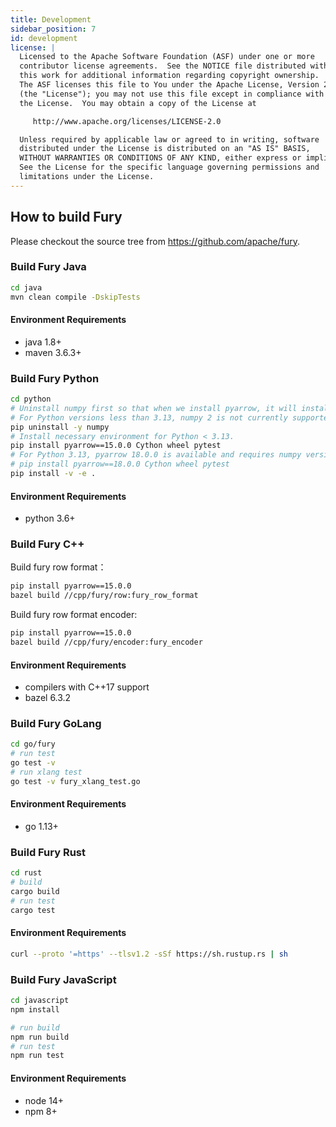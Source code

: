 ```yaml
---
title: Development
sidebar_position: 7
id: development
license: |
  Licensed to the Apache Software Foundation (ASF) under one or more
  contributor license agreements.  See the NOTICE file distributed with
  this work for additional information regarding copyright ownership.
  The ASF licenses this file to You under the Apache License, Version 2.0
  (the "License"); you may not use this file except in compliance with
  the License.  You may obtain a copy of the License at

     http://www.apache.org/licenses/LICENSE-2.0

  Unless required by applicable law or agreed to in writing, software
  distributed under the License is distributed on an "AS IS" BASIS,
  WITHOUT WARRANTIES OR CONDITIONS OF ANY KIND, either express or implied.
  See the License for the specific language governing permissions and
  limitations under the License.
---
```


## How to build Fury

Please checkout the source tree from https://github.com/apache/fury.

### Build Fury Java

```bash
cd java
mvn clean compile -DskipTests
```

#### Environment Requirements

- java 1.8+
- maven 3.6.3+

### Build Fury Python

```bash
cd python
# Uninstall numpy first so that when we install pyarrow, it will install the correct numpy version automatically.
# For Python versions less than 3.13, numpy 2 is not currently supported.
pip uninstall -y numpy
# Install necessary environment for Python < 3.13.
pip install pyarrow==15.0.0 Cython wheel pytest
# For Python 3.13, pyarrow 18.0.0 is available and requires numpy version greater than 2.
# pip install pyarrow==18.0.0 Cython wheel pytest
pip install -v -e .
```

#### Environment Requirements

- python 3.6+

### Build Fury C++

Build fury row format：

```bash
pip install pyarrow==15.0.0
bazel build //cpp/fury/row:fury_row_format
```

Build fury row format encoder:

```bash
pip install pyarrow==15.0.0
bazel build //cpp/fury/encoder:fury_encoder
```

#### Environment Requirements

- compilers with C++17 support
- bazel 6.3.2

### Build Fury GoLang

```bash
cd go/fury
# run test
go test -v
# run xlang test
go test -v fury_xlang_test.go
```

#### Environment Requirements

- go 1.13+

### Build Fury Rust

```bash
cd rust
# build
cargo build
# run test
cargo test
```

#### Environment Requirements

```bash
curl --proto '=https' --tlsv1.2 -sSf https://sh.rustup.rs | sh
```

### Build Fury JavaScript

```bash
cd javascript
npm install

# run build
npm run build
# run test
npm run test
```

#### Environment Requirements

- node 14+
- npm 8+

